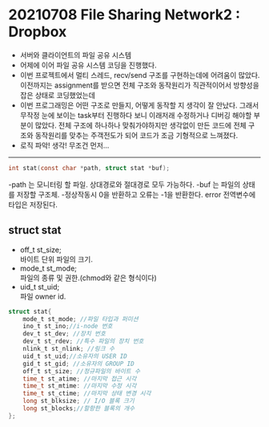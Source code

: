 # 20210708 File Sharing Network2 : Dropbox
- 서버와 클라이언트의 파일 공유 시스템
- 어제에 이어 파일 공유 시스템 코딩을 진행했다. 
- 이번 프로젝트에서 멀티 스레드, recv/send 구조를 구현하는데에 어려움이 많았다. 이전까지는 assignment를 받으면 전체 구조와 동작원리가 직관적이어서 방향성을 잡은 상태로 코딩했었는데 
- 이번 프로그래밍은 어떤 구조로 만들지, 어떻게 동작할 지 생각이 잘 안났다. 그래서 무작정 눈에 보이는 task부터 진행하다 보니 이래저래 수정하거나 디버깅 해야할 부분이 많았다.
 전체 구조에 하나하나 맞춰가야하지만 생각없이 만든 코드에 전체 구조와 동작원리를 맞추는 주객전도가 되어 코드가 조금 기형적으로 느껴졌다. 
- 로직 파악! 생각! 무조건 먼저...
---
~~~c
int stat(const char *path, struct stat *buf);

~~~


-path 는 모니터링 할 파일. 상대경로와 절대경로 모두 가능하다.
-buf 는 파일의 상태를 저장할 구조체.
-정상작동시 0을 반환하고 오류는 -1을 반환한다. error 전역변수에 타입은 저장된다.  

## struct stat 
- off_t     st_size;   
바이트 단위 파일의 크기.  
- mode_t    st_mode;  
파일의 종류 및 권한.(chmod와 같은 형식이다)  
- uid_t     st_uid;    
파일 owner id.  

~~~c
struct stat{
    mode_t st_mode; //파일 타입과 퍼미션
    ino_t st_ino;//i-node 번호
    dev_t st_dev; //장치 번호
    dev_t st_rdev; //특수 파일의 장치 번호
    nlink_t st_nlink; //링크 수
    uid_t st_uid;//소유자의 USER ID
    gid_t st_gid; //소유자의 GROUP ID
    off_t st_size; //정규파일의 바이트 수
    time_t st_atime; //마지막 접근 시각
    time_t st_mtime: //마지막 수정 시각
    time_t st_ctime; //마지막 상태 변경 시각
    long st_blksize; // I/O 블록 크기
    long st_blocks;//할항한 블록의 개수
};

~~~
